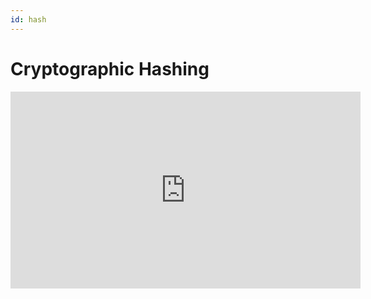 ```yaml
---
id: hash
---
```


# Cryptographic Hashing

<iframe width="560" height="315" src="https://www.youtube.com/embed/CRrNSbBHmT8" title="YouTube video player" frameborder="0" allow="accelerometer; autoplay; clipboard-write; encrypted-media; gyroscope; picture-in-picture" allowfullscreen></iframe>